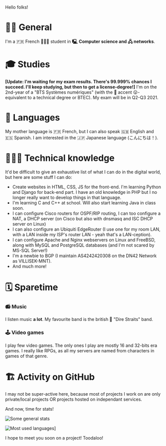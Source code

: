 Hello folks!

# 🤝🏼 General

I'm a 🇫🇷 French 👨🏼‍🎓 student in **🖳 Computer science and 🖧 networks**. 

# 🎓 Studies

**[Update: I'm waiting for my exam results. There's 99.999% chances I succeed. I'll keep studying, but then to get a license-degree!]**
I'm on the 2nd-year of a "BTS Systèmes numériques" (with the 🥐 accent 😛- equivalent to a technical degree or BTEC). 
My exam will be in Q2-Q3 2021. 

# 💬 Languages

My mother language is 🇫🇷 French, but I can also speak 🇬🇧 English and 🇪🇸 Spanish. I am interested in the 🇯🇵 Japanese language (こんにちは！). 

# 👨🏼‍💻 Technical knowledge

It'd be difficult to give an exhaustive list of what I can do in the digital world, but here are some stuff I can do:
- Create websites in HTML, CSS, JS for the front-end. I'm learning Python and Django for back-end part. I have an old knowledge in PHP but I no longer really want to develop things in that language. 
- I'm learning C and C++ at school. Will also start learning Java in class soon. 
- I can configure Cisco routers for OSPF/RIP routing, I can too configure a NAT, a DHCP server (on Cisco but also with dnsmasq and ISC DHCP server on Linux)
- I can also configure an Ubiquiti EdgeRouter (I use one for my room LAN, with a LAN inside my ISP's router LAN - yeah that's a LAN-ception). 
- I can configure Apache and Nginx webservers on Linux and FreeBSD, along with MySQL and PostgreSQL databases (and I'm not scared by MS-SQL Server!)
- I'm a newbie to BGP (I maintain AS4242420308 on the DN42 Network as VILLISEK-MNT). 
- And much more!

# 🗓️ Sparetime
###  📻 Music

I listen music **a lot**. My favourite band is the british 🎸 "Dire Straits" band.

### 🕹️ Video games

I play few video games. The only ones I play are mostly 16 and 32-bits era games. I really like RPGs, as all my servers are named from characters in games of that genre. 

# 🏗️ Activity on GitHub

I may not be super-active here, because most of projects I work on are only private/local projects OR projects hosted on independant services. 

And now, time for stats!

![Some general stats](https://github-readme-stats.vercel.app/api?username=villisek&show_icons=true&theme=cobalt&hide_rank=true&include_all_commits=true&count_private=true)

![Most used languages](https://github-readme-stats.vercel.app/api/top-langs/?username=villisek&layout=compact&langs_count=10)]

I hope to meet you soon on a project! Toodaloo!
